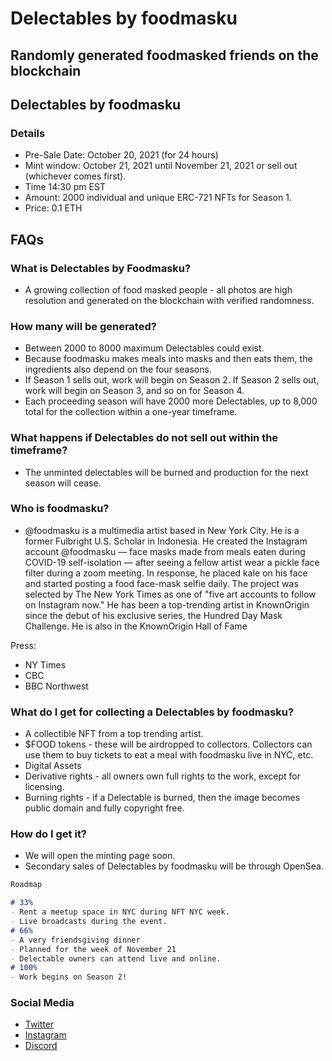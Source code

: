 # Delectables by foodmasku
## Randomly generated foodmasked friends on the blockchain

## Delectables by foodmasku

### Details
- Pre-Sale Date: October 20, 2021 (for 24 hours)
- Mint window: October 21, 2021 until November 21, 2021 or sell out (whichever comes first).
- Time 14:30 pm EST
- Amount: 2000 individual and unique ERC-721 NFTs for Season 1.
- Price: 0.1 ETH

## FAQs

### What is Delectables by Foodmasku?
- A growing collection of food masked people - all photos are high resolution and generated on the blockchain with verified randomness.

### How many will be generated?
- Between 2000 to 8000 maximum Delectables could exist. 
- Because foodmasku makes meals into masks and then eats them, the ingredients also depend on the four seasons. 
- If Season 1 sells out, work will begin on Season 2. If Season 2 sells out, work will begin on Season 3, and so on for Season 4. 
- Each proceeding season will have 2000 more Delectables, up to 8,000 total for the collection within a one-year timeframe.

### What happens if Delectables do not sell out within the timeframe?
- The unminted delectables will be burned and production for the next season will cease.

### Who is foodmasku?
- @foodmasku is a multimedia artist based in New York City. He is a former Fulbright U.S. Scholar in Indonesia. He created the Instagram account @foodmasku — face masks made from meals eaten during COVID-19 self-isolation — after seeing a fellow artist wear a pickle face filter during a zoom meeting. In response, he placed kale on his face and started posting a food face-mask selfie daily. The project was selected by The New York Times as one of "five art accounts to follow on Instagram now." He has been a top-trending artist in KnownOrigin since the debut of his exclusive series, the Hundred Day Mask Challenge. He is also in the KnownOrigin Hall of Fame

Press:

- NY Times
- CBC
- BBC Northwest

### What do I get for collecting a Delectables by foodmasku?
- A collectible NFT from a top trending artist.
- $FOOD tokens - these will be airdropped to collectors. Collectors can use them to buy tickets to eat a meal with foodmasku live in NYC, etc.
- Digital Assets
- Derivative rights - all owners own full rights to the work, except for licensing.
- Burning rights - if a Delectable is burned, then the image becomes public domain and fully copyright free.

### How do I get it?
- We will open the minting page soon.
- Secondary sales of Delectables by foodmasku will be through OpenSea.

```markdown
Roadmap

# 33%
- Rent a meetup space in NYC during NFT NYC week.
- Live broadcasts during the event.
# 66%
- A very friendsgiving dinner
- Planned for the week of November 21
- Delectable owners can attend live and online.
# 100%
- Work begins on Season 2!

```

### Social Media
- [Twitter](https://twitter.com/foodmasku)
- [Instagram](https://instagram.com/foodmasku)
- [Discord](http://discord.art)
